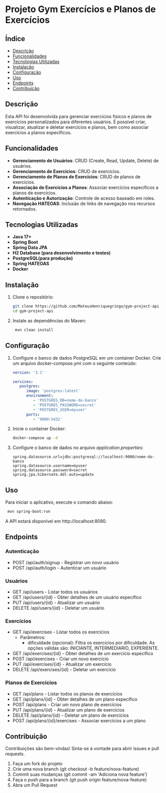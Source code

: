 # Projeto Gym Exercícios e Planos de Exercícios

## Índice

- [Descrição](#descrição)
- [Funcionalidades](#funcionalidades)
- [Tecnologias Utilizadas](#tecnologias-utilizadas)
- [Instalação](#instalação)
- [Configuração](#configuração)
- [Uso](#uso)
- [Endpoints](#endpoints)
- [Contribuição](#contribuição)

## Descrição

Esta API foi desenvolvida para gerenciar exercícios físicos e planos de exercícios personalizados para diferentes
usuários. É possível criar, visualizar, atualizar e deletar exercícios e planos, bem como associar exercícios a planos
específicos.

## Funcionalidades

- **Gerenciamento de Usuários**: CRUD (Create, Read, Update, Delete) de usuários.
- **Gerenciamento de Exercícios**: CRUD de exercícios.
- **Gerenciamento de Planos de Exercícios**: CRUD de planos de exercícios.
- **Associação de Exercícios a Planos**: Associar exercícios específicos a planos de exercícios.
- **Autenticação e Autorização**: Controle de acesso baseado em roles.
- **Navegação HATEOAS**: Inclusão de links de navegação nos recursos retornados.

## Tecnologias Utilizadas

- **Java 17+**
- **Spring Boot**
- **Spring Data JPA**
- **H2 Database (para desenvolvimento e testes)**
- **PostgreSQL(para produção)**
- **Spring HATEOAS**
- **Docker**

## Instalação

1. Clone o repositório:

   ```sh
   git clone https://github.com/MateusHenriquegringo/gym-project-api
   cd gym-project-api
   ```
2. Instale as dependências do Maven:

   ```sh
    mvn clean install
   ```

## Configuração

1. Configure o banco de dados PostgreSQL em um container Docker. Crie um arquivo docker-compose.yml com o seguinte conteúdo:
   ```yaml
   version: '3.1'

   services:
      postgres:
         image: 'postgres:latest'
         environment:
            - 'POSTGRES_DB=nome-do-banco'
            - 'POSTGRES_PASSWORD=secret'
            - 'POSTGRES_USER=myuser'
         ports:
            - '9000:5432'
   ```

2. Inicie o container Docker:

   ```sh
   docker-compose up -d
   ```

3. Configure o banco de dados no arquivo _application.properties_:

   ```properties
   spring.datasource.url=jdbc:postgresql://localhost:9000/nome-do-banco
   spring.datasource.username=myuser
   spring.datasource.password=secret
   spring.jpa.hibernate.ddl-auto=update
   ```


## Uso

Para iniciar o aplicativo, execute o comando abaixo:

   ```sh
    mvn spring-boot:run
   ```

A API estará disponível em http://localhost:8080.

## Endpoints

### Autenticação

- POST /api/auth/signup - Registrar um novo usuário
- POST /api/auth/login - Autenticar um usuário

### Usuários

- GET /api/users - Listar todos os usuários
- GET /api/users/{id} - Obter detalhes de um usuário específico
- PUT /api/users/{id} - Atualizar um usuário
- DELETE /api/users/{id} - Deletar um usuário

### Exercícios

- GET /api/exercises - Listar todos os exercícios
  - Parâmetros:
       - dificuldade (opcional): Filtra os exercícios por dificuldade. As opções válidas são: INICIANTE, INTERMEDIARIO, EXPERIENTE.
- GET /api/exercises/{id} - Obter detalhes de um exercício específico
- POST /api/exercises - Criar um novo exercício
- PUT /api/exercises/{id} - Atualizar um exercício
- DELETE /api/exercises/{id} - Deletar um exercício

### Planos de Exercícios

- GET /api/plans - Listar todos os planos de exercícios
- GET /api/plans/{id} - Obter detalhes de um plano específico
- POST /api/plans - Criar um novo plano de exercícios
- PUT /api/plans/{id} - Atualizar um plano de exercícios
- DELETE /api/plans/{id} - Deletar um plano de exercícios
- POST /api/plans/{id}/exercises - Associar exercícios a um plano

## Contribuição

Contribuições são bem-vindas! Sinta-se à vontade para abrir issues e pull requests.

1. Faça um fork do projeto
2. Crie uma nova branch (git checkout -b feature/nova-feature)
3. Commit suas mudanças (git commit -am 'Adiciona nova feature')
4. Faça o push para a branch (git push origin feature/nova-feature)
5. Abra um Pull Request





